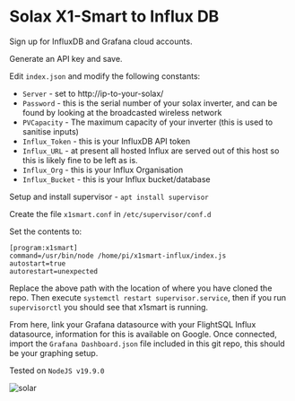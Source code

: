 # Solax X1-Smart to Influx DB

Sign up for InfluxDB and Grafana cloud accounts.

Generate an API key and save.

Edit `index.json` and modify the following constants:

- `Server` - set to http://ip-to-your-solax/
- `Password` - this is the serial number of your solax inverter, and can be found by looking at the broadcasted wireless network
- `PVCapacity` - The maximum capacity of your inverter (this is used to sanitise inputs)
- `Influx_Token` - this is your InfluxDB API token
- `Influx_URL` - at present all hosted Influx are served out of this host so this is likely fine to be left as is.
- `Influx_Org` - this is your Influx Organisation
- `Influx_Bucket` - this is your Influx bucket/database

Setup and install supervisor - `apt install supervisor`

Create the file `x1smart.conf` in `/etc/supervisor/conf.d`

Set the contents to:

```
[program:x1smart]
command=/usr/bin/node /home/pi/x1smart-influx/index.js
autostart=true
autorestart=unexpected
```
Replace the above path with the location of where you have cloned the repo.
Then execute `systemctl restart supervisor.service`, then if you run `supervisorctl` you should see that x1smart is running.

From here, link your Grafana datasource with your FlightSQL Influx datasource, information for this is available on Google.
Once connected, import the `Grafana Dashboard.json` file included in this git repo, this should be your graphing setup.

Tested on `NodeJS v19.9.0`

![solar](https://github.com/JoshIPT/x1smart-influx/assets/44308535/d4d2b63d-0a47-4047-b0e9-90b9d7a912a0)
